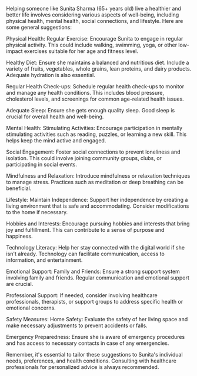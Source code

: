 

Helping someone like Sunita Sharma (65+ years old) live a healthier and better life involves considering various aspects of well-being, including physical health, mental health, social connections, and lifestyle. Here are some general suggestions:

Physical Health:
Regular Exercise:
Encourage Sunita to engage in regular physical activity. This could include walking, swimming, yoga, or other low-impact exercises suitable for her age and fitness level.

Healthy Diet:
Ensure she maintains a balanced and nutritious diet. Include a variety of fruits, vegetables, whole grains, lean proteins, and dairy products. Adequate hydration is also essential.

Regular Health Check-ups:
Schedule regular health check-ups to monitor and manage any health conditions. This includes blood pressure, cholesterol levels, and screenings for common age-related health issues.

Adequate Sleep:
Ensure she gets enough quality sleep. Good sleep is crucial for overall health and well-being.

Mental Health:
Stimulating Activities:
Encourage participation in mentally stimulating activities such as reading, puzzles, or learning a new skill. This helps keep the mind active and engaged.

Social Engagement:
Foster social connections to prevent loneliness and isolation. This could involve joining community groups, clubs, or participating in social events.

Mindfulness and Relaxation:
Introduce mindfulness or relaxation techniques to manage stress. Practices such as meditation or deep breathing can be beneficial.

Lifestyle:
Maintain Independence:
Support her independence by creating a living environment that is safe and accommodating. Consider modifications to the home if necessary.

Hobbies and Interests:
Encourage pursuing hobbies and interests that bring joy and fulfillment. This can contribute to a sense of purpose and happiness.

Technology Literacy:
Help her stay connected with the digital world if she isn't already. Technology can facilitate communication, access to information, and entertainment.

Emotional Support:
Family and Friends:
Ensure a strong support system involving family and friends. Regular communication and emotional support are crucial.

Professional Support:
If needed, consider involving healthcare professionals, therapists, or support groups to address specific health or emotional concerns.

Safety Measures:
Home Safety:
Evaluate the safety of her living space and make necessary adjustments to prevent accidents or falls.

Emergency Preparedness:
Ensure she is aware of emergency procedures and has access to necessary contacts in case of any emergencies.

Remember, it's essential to tailor these suggestions to Sunita's individual needs, preferences, and health conditions. Consulting with healthcare professionals for personalized advice is always recommended.